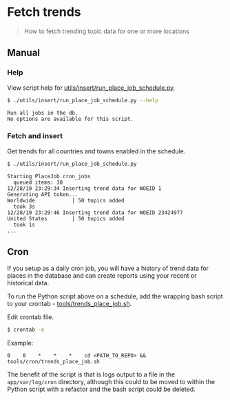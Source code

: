 # Fetch trends
> How to fetch trending topic data for one or more locations


## Manual

### Help

View script help for [utils/insert/run_place_job_schedule.py](https://github.com/MichaelCurrin/twitterverse/blob/master/app/utils/insert/run_place_job_schedule.py).

```bash
$ ./utils/insert/run_place_job_schedule.py --help
```
```
Run all jobs in the db.
No options are available for this script.
```

### Fetch and insert

Get trends for all countries and towns enabled in the schedule.

```bash
$ ./utils/insert/run_place_job_schedule.py
```
```
Starting PlaceJob cron_jobs
  queued items: 30
12/28/19 23:29:34 Inserting trend data for WOEID 1
Generating API token...
Worldwide            | 50 topics added
  took 3s
12/28/19 23:29:46 Inserting trend data for WOEID 23424977
United States        | 50 topics added
  took 1s
...
```

## Cron

If you setup as a daily cron job, you will have a history of trend data for places in the database and can create reports using your recent or historical data.

To run the Python script above on a schedule, add the wrapping bash script to your crontab - [tools/trends_place_job.sh](https://github.com/MichaelCurrin/twitterverse/blob/master/tools/cron/trends_place_job.sh).

Edit crontab file.

```bash
$ crontab -e
```

Example:

```
0    0    *    *    *    cd <PATH_TO_REPO> && tools/cron/trends_place_job.sh
```

The benefit of the script is that is logs output to a file in the `app/var/log/cron` directory, although this could to be moved to within the Python script with a refactor and the bash script could be deleted.

